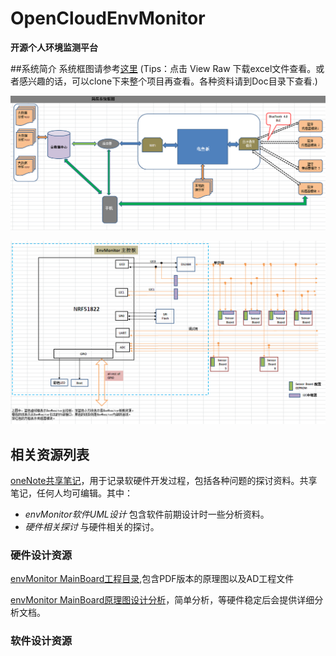 OpenCloudEnvMonitor
===================

**开源个人环境监测平台**

##系统简介
  系统框图请参考[这里](https://github.com/xiaogan-Studio/OpenCloudEnvMonitor/blob/master/Doc/design/%E7%B3%BB%E7%BB%9F%E6%A1%86%E5%9B%BE.xlsx)
  (Tips：点击 View Raw 下载excel文件查看。或者感兴趣的话，可以clone下来整个项目再查看。各种资料请到Doc目录下查看.)
  
  ![简易系统框图](./Doc/design/res/简易系统框图.png)       
  
  
  ![蓝牙采集模块简易框图](./Doc/design/res/EnvMonitor简易框图.png)
  


## 相关资源列表
[oneNote共享笔记](https://onedrive.live.com/edit.aspx/Knowledge/OpenCloudEnvMonitor?cid=be5c272d3ffda8af&id=documents?&)，用于记录软硬件开发过程，包括各种问题的探讨资料。共享笔记，任何人均可编辑。其中：
- *envMonitor软件UML设计* 包含软件前期设计时一些分析资料。
- *硬件相关探讨* 与硬件相关的探讨。

### 硬件设计资源
[envMonitor MainBoard工程目录](./Doc/hardware/原理图),包含PDF版本的原理图以及AD工程文件

[envMonitor MainBoard原理图设计分析](./Doc/design/EnvMonitor原理图分析.docx)，简单分析，等硬件稳定后会提供详细分析文档。


### 软件设计资源
